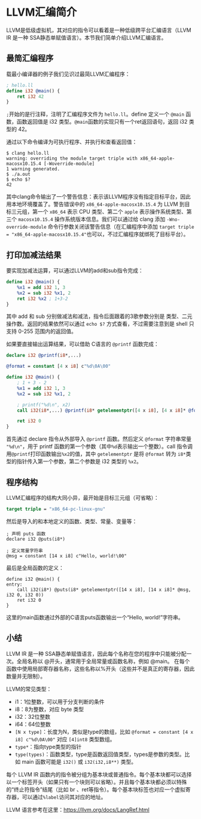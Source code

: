 # LLVM汇编简介

LLVM是低级虚拟机，其对应的指令可以看着是一种低级跨平台汇编语言（LLVM IR 是一种 SSA静态单赋值语言）。本节我们简单介绍LLVM汇编语言。


## 最简汇编程序

载最小编译器的例子我们见识过最简LLVM汇编程序：

```ll
; hello.ll
define i32 @main() {
	ret i32 42
}
```

`;`开始的是行注释，注明了汇编程序文件为 `hello.ll`。define 定义一个 `@main` 函数，函数返回值是 i32 类型。`@main`函数的实现只有一个ret返回语句，返回 i32 类型的 42。

通过以下命令编译为可执行程序、并执行和查看返回值：

```shell
$ clang hello.ll
warning: overriding the module target triple with x86_64-apple-macosx10.15.4 [-Woverride-module]
1 warning generated.
$ ./a.out
$ echo $?
42
```

其中clang命令输出了一个警告信息：表示该LLVM程序没有指定目标平台，因此用本地环境覆盖了。警告错误中的 `x86_64-apple-macosx10.15.4` 为 LLVM 到目标三元组，第一个 `x86_64` 表示 CPU 类型、第二个 `apple` 表示操作系统类型、第三个 `macosx10.15.4` 操作系统版本信息。我们可以通过给 clang 添加 `-Wno-override-module` 命令行参数关闭该警告信息（在汇编程序中添加 `target triple = "x86_64-apple-macosx10.15.4"`也可以，不过汇编程序就绑死了目标平台）。

## 打印加减法结果

要实现加减法运算，可以通过LLVM的add和sub指令完成：

```ll
define i32 @main() {
	%x1 = add i32 1, 3
	%x2 = sub i32 %x1, 2
	ret i32 %x2 ; 1+3-2
}
```

其中 add 和 sub 分别做减法和减法，指令后面跟着的3歌参数分别是 类型、二元操作数。返回的结果依然可以通过 `echo $?` 方式查看，不过需要注意到是 shell 只支持 0-255 范围内的返回值。

如果要直接输出运算结果，可以借助 C语言的 `@printf` 函数完成：

```ll
declare i32 @printf(i8*,...)

@format = constant [4 x i8] c"%d\0A\00"

define i32 @main() {
	; 1 + 3 - 2
	%x1 = add i32 1, 3
	%x2 = sub i32 %x1, 2

	; printf("%d\n", x2)
	call i32(i8*,...) @printf(i8* getelementptr([4 x i8], [4 x i8]* @format, i32 0, i32 0), i32 %x2)

	ret i32 0
}
```

首先通过 declare 指令从外部导入 `@printf` 函数。然后定义 `@format` 字符串常量 `"%d\n"`，用于 printf 函数的第一个参数（其中`%d`表示输出一个整数）。call 指令调用`@printf`打印函数输出`%x2`的值，其中 `getelementptr` 是将 `@format` 转为 `i8*`类型的指针传入第一个参数，第二个参数是 i32 类型的 `%x2`。




## 程序结构

LLVM汇编程序的结构大同小异，最开始是目标三元组（可省略）：

```ll
target triple = "x86_64-pc-linux-gnu"
```

然后是导入的和本地定义的函数、类型、常量、变量等：

```
; 声明 puts 函数
declare i32 @puts(i8*)

; 定义常量字符串
@msg = constant [14 x i8] c"Hello, world!\00"
```

最后是全局函数的定义：

```
define i32 @main() {
entry:
	call i32(i8*) @puts(i8* getelementptr([14 x i8], [14 x i8]* @msg, i32 0, i32 0))
	ret i32 0
}
```

这里的main函数通过外部的C语言puts函数输出一个“Hello, world!”字符串。


## 小结

LLVM IR 是一种 SSA静态单赋值语言，因此每个名称在您的程序中只能被分配一次。全局名称以 @开头，通常用于全局常量或函数名称，例如 @main。
在每个函数中使用局部寄存器名称，这些名称以%开头（这些并不是真正的寄存器，因此数量并无限制）。

LLVM的常见类型：

- i1：1位整数，可以用于分支判断的条件
- i8：8为整数，对应 byte 类型
- i32：32位整数
- i64：64位整数
- `[N x type]`：长度为N，类似是type的数组，比如 `@format = constant [4 x i8] c"%d\0A\00"` 对应 `[4]int8` 类型数组。
- `type*`：指向type类型的指针
- `type(types)`：函数类型，type是函数返回值类型，types是参数的类型。比如 main 函数可能是 `i32()` 或 `i32(i32,i8**)` 类型。


每个 LLVM IR 函数内的指令被分组为基本块或普通指令。每个基本块都可以选择以一个标签开头（如果只有一个块则可以省略）。并且每个基本块都必须以特殊的“终止符指令”结尾（比如 br 、ret等指令）。每个基本块标签也对应一个虚拟寄存器，可以通过`%label`访问其对应的地址。

LLVM 语言参考在这里：https://llvm.org/docs/LangRef.html

